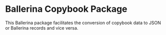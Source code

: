 # Ballerina Copybook Package

This Ballerina package facilitates the conversion of copybook data to JSON or Ballerina records and vice versa.
